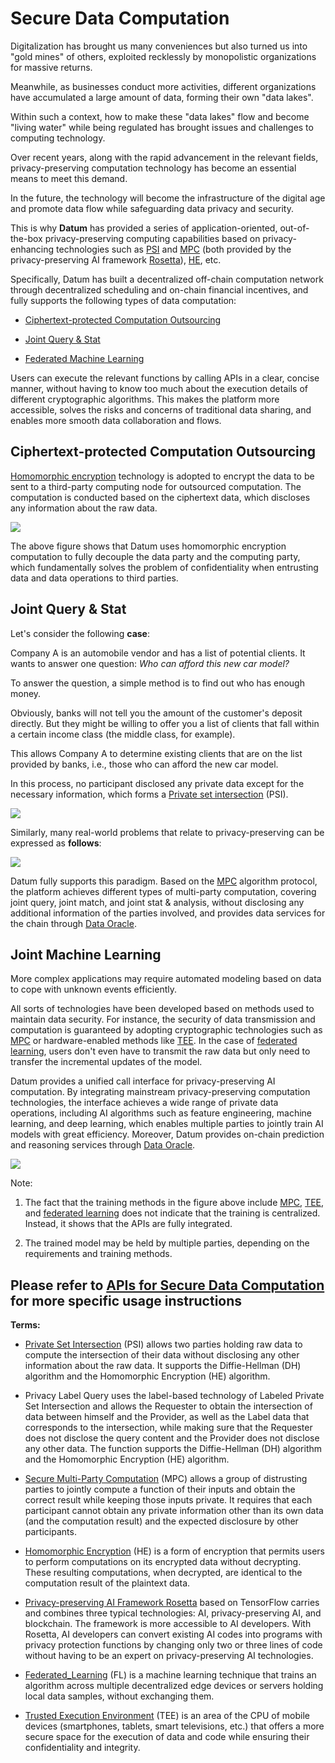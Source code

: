 # Secure Data Computation

Digitalization has brought us many conveniences but also turned us into "gold mines" of others, exploited recklessly by monopolistic organizations for massive returns.

Meanwhile, as businesses conduct more activities, different organizations have accumulated a large amount of data, forming their own "data lakes".

Within such a context, how to make these "data lakes" flow and become "living water" while being regulated has brought issues and challenges to computing technology.

Over recent years, along with the rapid advancement in the relevant fields, privacy-preserving computation technology has become an essential means to meet this demand.

In the future, the technology will become the infrastructure of the digital age and promote data flow while safeguarding data privacy and security.

This is why **Datum** has provided a series of application-oriented, out-of-the-box privacy-preserving computing capabilities based on privacy-enhancing technologies such as [PSI](#ref_psi) and [MPC](#ref_mpc) (both provided by the privacy-preserving AI framework [Rosetta](#ref_rosetta)), [HE](#ref_he), etc.

Specifically, Datum has built a decentralized off-chain computation network through decentralized scheduling and on-chain financial incentives, and fully supports the following types of data computation:

* [Ciphertext-protected Computation Outsourcing](#head1)

* [Joint Query & Stat](#head2)

* [Federated Machine Learning](#head3)

  

Users can execute the relevant functions by calling APIs in a clear, concise manner, without having to know too much about the execution details of different cryptographic algorithms. This makes the platform more accessible, solves the risks and concerns of traditional data sharing, and enables more smooth data collaboration and flows.

## <a name="head1"></a> Ciphertext-protected Computation Outsourcing

[Homomorphic encryption](#ref_he) technology is adopted to encrypt the data to be sent to a third-party computing node for outsourced computation. The computation is conducted based on the ciphertext data, which discloses any information about the raw data.



![][delegate_computing]



The above figure shows that Datum uses homomorphic encryption computation to fully decouple the data party and the computing party, which fundamentally solves the problem of confidentiality when entrusting data and data operations to third parties.

## <a name="head2"></a> Joint Query & Stat

Let's consider the following **case**:

Company A is an automobile vendor and has a list of potential clients. It wants to answer one question: *Who can afford this new car model?*

To answer the question, a simple method is to find out who has enough money.

Obviously, banks will not tell you the amount of the customer's deposit directly. But they might be willing to offer you a list of clients that fall within a certain income class (the middle class, for example).

This allows Company A to determine existing clients that are on the list provided by banks, i.e., those who can afford the new car model.

In this process, no participant disclosed any private data except for the necessary information, which forms a [Private set intersection](#ref_psi) (PSI).



![][psi_eg]



Similarly, many real-world problems that relate to privacy-preserving can be expressed as **follows**:


![][priv_op_paradigm]



Datum fully supports this paradigm. Based on the [MPC](#ref_mpc) algorithm protocol, the platform achieves different types of multi-party computation, covering joint query, joint match, and joint stat & analysis, without disclosing any additional information of the parties involved, and provides data services for the chain through [Data Oracle][data_oracle].



## <a name="head3"></a> Joint Machine Learning

More complex applications may require automated modeling based on data to cope with unknown events efficiently.

All sorts of technologies have been developed based on methods used to maintain data security. For instance, the security of data transmission and computation is guaranteed by adopting cryptographic technologies such as [MPC](#ref_mpc) or hardware-enabled methods like [TEE](#ref_tee). In the case of [federated learning](#ref_fl), users don't even have to transmit the raw data but only need to transfer the incremental updates of the model.

Datum provides a unified call interface for privacy-preserving AI computation. By integrating mainstream privacy-preserving computation technologies, the interface achieves a wide range of private data operations, including AI algorithms such as feature engineering, machine learning, and deep learning, which enables multiple parties to jointly train AI models with great efficiency. Moreover, Datum provides on-chain prediction and reasoning services through [Data Oracle][data_oracle].



![][joint_ai]



Note:

1. The fact that the training methods in the figure above include [MPC](#ref_mpc), [TEE](#ref_tee), and [federated learning](#ref_fl) does not indicate that the training is centralized. Instead, it shows that the APIs are fully integrated.

2. The trained model may be held by multiple parties, depending on the requirements and training methods.



## Please refer to [APIs for Secure Data Computation][api desc] for more specific usage instructions



**Terms:**

+ <a name="ref_psi"></a> [Private Set Intersection](https://en.wikipedia.org/wiki/Private_set_intersection) (PSI) allows two parties holding raw data to compute the intersection of their data without disclosing any other information about the raw data. It supports the Diffie-Hellman (DH) algorithm and the Homomorphic Encryption (HE) algorithm.

+ Privacy Label Query uses the label-based technology of Labeled Private Set Intersection and allows the Requester to obtain the intersection of data between himself and the Provider, as well as the Label data that corresponds to the intersection, while making sure that the Requester does not disclose the query content and the Provider does not disclose any other data. The function supports the Diffie-Hellman (DH) algorithm and the Homomorphic Encryption (HE) algorithm.

+ <a name="ref_mpc"></a> [Secure Multi-Party Computation](https://en.wikipedia.org/wiki/Secure_multi-party_computation) (MPC) allows a group of distrusting parties to jointly compute a function of their inputs and obtain the correct result while keeping those inputs private. It requires that each participant cannot obtain any private information other than its own data (and the computation result) and the expected disclosure by other participants.

+ <a name="ref_he"></a> [Homomorphic Encryption](https://en.wikipedia.org/wiki/Homomorphic_encryption) (HE) is a form of encryption that permits users to perform computations on its encrypted data without decrypting. These resulting computations, when decrypted, are identical to the computation result of the plaintext data. 

+ <a name="ref_rosetta"></a> [Privacy-preserving AI Framework Rosetta](../Reference/ThePrivacy-preservingAIFrameworkRosetta.md) based on TensorFlow carries and combines three typical technologies: AI, privacy-preserving AI, and blockchain. The framework is more accessible to AI developers. With Rosetta, AI developers can convert existing AI codes into programs with privacy protection functions by changing only two or three lines of code without having to be an expert on privacy-preserving AI technologies.

+ <a name="ref_fl"></a> [Federated_Learning](https://en.wikipedia.org/wiki/Federated_learning) (FL) is a machine learning technique that trains an algorithm across multiple decentralized edge devices or servers holding local data samples, without exchanging them. 

+ <a name="ref_tee"></a> [Trusted Execution Environment](https://en.wikipedia.org/wiki/Trusted_execution_environment) (TEE) is an area of the CPU of mobile devices (smartphones, tablets, smart televisions, etc.) that offers a more secure space for the execution of data and code while ensuring their confidentiality and integrity.

  

[priv_op_paradigm]: ../../img/priv_op_paradigm.png
[delegate_computing]: ../../img/delegate_computing.png
[psi_eg]: ../../img/psi_eg.png
[joint_ai]: ../../img/joint_ai.png

[data_oracle]: ./DataOracle.md
[api desc]: ../APIDescription/SecureDataComputation.md


